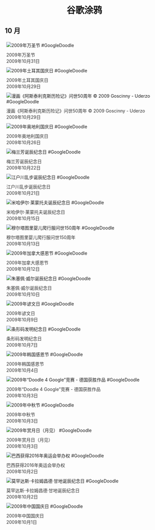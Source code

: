 
<h1 align="center"> 谷歌涂鸦 </h1>




## 10 月

<div class="image">


<img src="" alt="2009年万圣节 #GoogleDoodle" style="margin: 5px"/>
<div class="info" style="font-size: 14px; color:#333333; margin:5px"><div class="title">2009年万圣节</div><div class="date">2009年10月31日</div></div>

<img src="" alt="2009年土耳其国庆日 #GoogleDoodle" style="margin: 5px"/>
<div class="info" style="font-size: 14px; color:#333333; margin:5px"><div class="title">2009年土耳其国庆日</div><div class="date">2009年10月29日</div></div>

<img src="" alt="漫画《阿斯泰利克斯历险记》问世50周年 © 2009 Goscinny - Uderzo #GoogleDoodle" style="margin: 5px"/>
<div class="info" style="font-size: 14px; color:#333333; margin:5px"><div class="title">漫画《阿斯泰利克斯历险记》问世50周年 © 2009 Goscinny - Uderzo</div><div class="date">2009年10月29日</div></div>

<img src="" alt="2009年奥地利国庆日 #GoogleDoodle" style="margin: 5px"/>
<div class="info" style="font-size: 14px; color:#333333; margin:5px"><div class="title">2009年奥地利国庆日</div><div class="date">2009年10月26日</div></div>

<img src="" alt="梅兰芳诞辰纪念日 #GoogleDoodle" style="margin: 5px"/>
<div class="info" style="font-size: 14px; color:#333333; margin:5px"><div class="title">梅兰芳诞辰纪念日</div><div class="date">2009年10月22日</div></div>

<img src="" alt="江户川乱步诞辰纪念日 #GoogleDoodle" style="margin: 5px"/>
<div class="info" style="font-size: 14px; color:#333333; margin:5px"><div class="title">江户川乱步诞辰纪念日</div><div class="date">2009年10月21日</div></div>

<img src="" alt="米哈伊尔·莱蒙托夫诞辰纪念日 #GoogleDoodle" style="margin: 5px"/>
<div class="info" style="font-size: 14px; color:#333333; margin:5px"><div class="title">米哈伊尔·莱蒙托夫诞辰纪念日</div><div class="date">2009年10月15日</div></div>

<img src="" alt="穆尔塔图里婴儿爬行服问世150周年 #GoogleDoodle" style="margin: 5px"/>
<div class="info" style="font-size: 14px; color:#333333; margin:5px"><div class="title">穆尔塔图里婴儿爬行服问世150周年</div><div class="date">2009年10月13日</div></div>

<img src="" alt="2009年加拿大感恩节 #GoogleDoodle" style="margin: 5px"/>
<div class="info" style="font-size: 14px; color:#333333; margin:5px"><div class="title">2009年加拿大感恩节</div><div class="date">2009年10月12日</div></div>

<img src="" alt="朱塞佩·威尔诞辰纪念日 #GoogleDoodle" style="margin: 5px"/>
<div class="info" style="font-size: 14px; color:#333333; margin:5px"><div class="title">朱塞佩·威尔诞辰纪念日</div><div class="date">2009年10月10日</div></div>

<img src="" alt="2009年谚文日 #GoogleDoodle" style="margin: 5px"/>
<div class="info" style="font-size: 14px; color:#333333; margin:5px"><div class="title">2009年谚文日</div><div class="date">2009年10月9日</div></div>

<img src="" alt="条形码发明纪念日 #GoogleDoodle" style="margin: 5px"/>
<div class="info" style="font-size: 14px; color:#333333; margin:5px"><div class="title">条形码发明纪念日</div><div class="date">2009年10月7日</div></div>

<img src="" alt="2009年韩国感恩节 #GoogleDoodle" style="margin: 5px"/>
<div class="info" style="font-size: 14px; color:#333333; margin:5px"><div class="title">2009年韩国感恩节</div><div class="date">2009年10月4日</div></div>

<img src="" alt="2009年“Doodle 4 Google”竞赛 - 德国获胜作品 #GoogleDoodle" style="margin: 5px"/>
<div class="info" style="font-size: 14px; color:#333333; margin:5px"><div class="title">2009年“Doodle 4 Google”竞赛 - 德国获胜作品</div><div class="date">2009年10月3日</div></div>

<img src="" alt="2009年中秋节 #GoogleDoodle" style="margin: 5px"/>
<div class="info" style="font-size: 14px; color:#333333; margin:5px"><div class="title">2009年中秋节</div><div class="date">2009年10月3日</div></div>

<img src="" alt="2009年赏月日（月见） #GoogleDoodle" style="margin: 5px"/>
<div class="info" style="font-size: 14px; color:#333333; margin:5px"><div class="title">2009年赏月日（月见）</div><div class="date">2009年10月3日</div></div>

<img src="" alt="巴西获得2016年奥运会举办权 #GoogleDoodle" style="margin: 5px"/>
<div class="info" style="font-size: 14px; color:#333333; margin:5px"><div class="title">巴西获得2016年奥运会举办权</div><div class="date">2009年10月2日</div></div>

<img src="" alt="莫罕达斯·卡拉姆昌德·甘地诞辰纪念日 #GoogleDoodle" style="margin: 5px"/>
<div class="info" style="font-size: 14px; color:#333333; margin:5px"><div class="title">莫罕达斯·卡拉姆昌德·甘地诞辰纪念日</div><div class="date">2009年10月2日</div></div>

<img src="" alt="2009年中国国庆日 #GoogleDoodle" style="margin: 5px"/>
<div class="info" style="font-size: 14px; color:#333333; margin:5px"><div class="title">2009年中国国庆日</div><div class="date">2009年10月1日</div></div>

</div>








